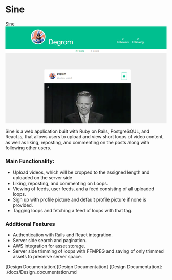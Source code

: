 # Sine

[Sine](http://sine-app.heroku.com)
![Screenshot](docs/sine.png)

Sine is a web application built with Ruby on Rails, PostgreSQUL, and React.js,
that allows users to upload and view short loops of video content, as well as
liking, reposting, and commenting on the posts along with following other users.

### Main Functionality:

* Upload videos, which will be cropped to the assigned length and uploaded on the
server side
* Liking, reposting, and commenting on Loops.
* Viewing of feeds, user feeds, and a feed consisting of all uploaded loops.
* Sign up with profile picture and default profile picture if none is provided.
* Tagging loops and fetching a feed of loops with that tag.

### Additional Features
* Authentication with Rails and React integration.
* Server side search and pagination.
* AWS integration for asset storage.
* Server side trimming of loops with FFMPEG and saving of only trimmed assets
to preserve server space.


[Design Documentation][Design Documentation]
[Design Documentation]: ./docs/Design_documentation.md
